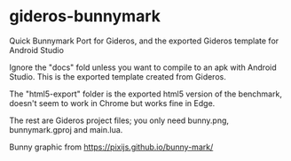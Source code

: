 # gideros-bunnymark
Quick Bunnymark Port for Gideros, and the exported Gideros template for Android Studio

Ignore the "docs" fold unless you want to compile to an apk with Android Studio.
This is the exported template created from Gideros. 

The "html5-export" folder is the exported html5 version of the benchmark, doesn't seem to work in Chrome but works fine in Edge.

The rest are Gideros project files; you only need bunny.png, bunnymark.gproj and main.lua.

Bunny graphic from https://pixijs.github.io/bunny-mark/

